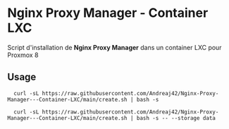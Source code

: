 # Nginx Proxy Manager - Container LXC

Script d'installation de **Nginx Proxy Manager** dans un container LXC pour Proxmox 8

## Usage

```console
  curl -sL https://raw.githubusercontent.com/Andreaj42/Nginx-Proxy-Manager---Container-LXC/main/create.sh | bash -s
```

```console
  curl -sL https://raw.githubusercontent.com/Andreaj42/Nginx-Proxy-Manager---Container-LXC/main/create.sh | bash -s -- --storage data
```
